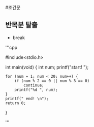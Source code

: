 #조건문

## 반목분 탈출

- break

'''cpp

 #include<stdio.h>

int main(void)
{
	int num;
	printf("start! ");

	for (num = 1; num < 20; num++) {
		if (num % 2 == 0 || num % 3 == 0)
			continue;
		printf("%d ", num);
	}
	printf(" end! \n");
	return 0;
}

'''
